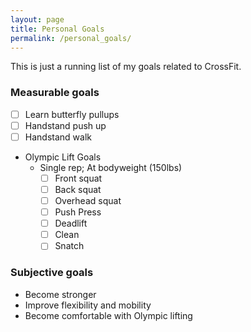 ```yaml
---
layout: page
title: Personal Goals
permalink: /personal_goals/
---
```


This is just a running list of my goals related to CrossFit.

### Measurable goals
- [ ] Learn butterfly pullups
- [ ] Handstand push up
- [ ] Handstand walk
- Olympic Lift Goals
    - Single rep; At bodyweight (150lbs)
        - [ ] Front squat
        - [ ] Back squat
        - [ ] Overhead squat
        - [ ] Push Press
        - [ ] Deadlift
        - [ ] Clean
        - [ ] Snatch

### Subjective goals
- Become stronger
- Improve flexibility and mobility
- Become comfortable with Olympic lifting
